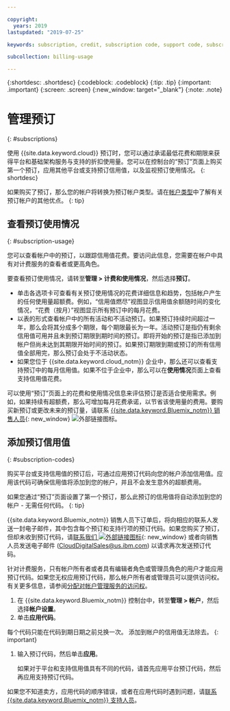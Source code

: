 ```yaml
---

copyright:
  years: 2019
lastupdated: "2019-07-25"

keywords: subscription, credit, subscription code, support code, subscription overage, subscription usage, feature code

subcollection: billing-usage

---
```


{:shortdesc: .shortdesc}
{:codeblock: .codeblock}
{:tip: .tip}
{:important: .important}
{:screen: .screen}
{:new_window: target="_blank"}
{:note: .note}

# 管理预订
{: #subscriptions}

使用 {{site.data.keyword.cloud}} 预订时，您可以通过承诺最低花费和期限来获得平台和基础架构服务与支持的折扣使用量。您可以在控制台的“预订”页面上购买第一个预订，应用其他平台或支持预订信用值，以及监视预订使用情况。
{: shortdesc}

如果购买了预订，那么您的帐户将转换为预订帐户类型。请在[帐户类型](/docs/account?topic=account-accounts)中了解有关预订帐户的其他优点。
{: tip}

## 查看预订使用情况
{: #subscription-usage}

您可以查看帐户中的预订，以跟踪信用值花费。要访问此信息，您需要在帐户中具有对计费服务的查看者或更高角色。

要查看预订使用情况，请转至**管理 > 计费和使用情况**，然后选择**预订**。

  * 单击各选项卡可查看有关预订使用情况的花费详细信息和趋势，包括帐户产生的任何使用量超额费。例如，“信用值燃尽”视图显示信用值余额随时间的变化情况，“花费（按月）”视图显示所有预订中的每月花费。
  * 以表的形式查看帐户中的所有活动和不活动预订。如果预订持续时间超过一年，那么会将其分成多个期限，每个期限最长为一年。活动预订是指仍有剩余信用值可用并且未到预订期限到期时间的预订。即将开始的预订是指已添加到帐户但尚未达到其期限开始时间的预订。如果预订期限到期或预订的所有信用值全部用完，那么预订会处于不活动状态。
  * 如果您位于 {{site.data.keyword.cloud_notm}} 企业中，那么还可以查看支持预订中的每月信用值。如果不位于企业中，那么可以在**使用情况**页面上查看支持信用值花费。

可以使用“预订”页面上的花费和使用情况信息来评估预订是否适合使用需求。例如，如果持续有超额费，那么可增加每月花费承诺，以节省该使用量的费用。要购买新预订或更改未来的预订量，请联系 [{{site.data.keyword.Bluemix_notm}} 销售人员](https://www.ibm.com/cloud-computing/bluemix/contact-us){: new_window} ![外部链接图标](../icons/launch-glyph.svg)。

## 添加预订信用值
{: #subscription-codes}

购买平台或支持信用值的预订后，可通过应用预订代码向您的帐户添加信用值。应用该代码可确保信用值将添加到您的帐户，并且不会发生意外的超额费用。

如果您通过“预订”页面设置了第一个预订，那么此预订的信用值将自动添加到您的帐户 - 无需任何代码。
{: tip}

{{site.data.keyword.Bluemix_notm}} 销售人员下订单后，将向相应的联系人发送一封电子邮件，其中包含每个预订和支持行项的预订代码。如果您购买了预订，但却未收到预订代码，请[联系我们 ![外部链接图标](../icons/launch-glyph.svg "外部链接图标")](https://www.ibm.com/cloud-computing/bluemix/contact-us){: new_window} 或者向销售人员发送电子邮件 (CloudDigitalSales@us.ibm.com) 以请求再次发送预订代码。

针对计费服务，只有帐户所有者或者具有编辑者角色或管理员角色的用户才能应用预订代码。如果您无权应用预订代码，那么帐户所有者或管理员可以提供访问权。有关更多信息，请参阅[分配对帐户管理服务的访问权](/docs/iam?topic=iam-account-services)。

1. 在 {{site.data.keyword.Bluemix_notm}} 控制台中，转至**管理 > 帐户**，然后选择**帐户设置**。
1. 单击**应用代码**。

  每个代码只能在代码到期日期之前兑换一次。
添加到帐户的信用值无法除去。
  {: important}

1. 输入预订代码，然后单击**应用**。

   如果对于平台和支持信用值具有不同的代码，请首先应用平台预订代码，然后再应用支持预订代码。

如果您不知道卖方，应用代码的顺序错误，或者在应用代码时遇到问题，请[联系 {{site.data.keyword.Bluemix_notm}} 支持人员](/docs/get-support?topic=get-support-getting-customer-support)。
